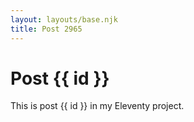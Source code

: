 ```yaml
---
layout: layouts/base.njk
title: Post 2965
---
```


# Post {{ id }}

This is post {{ id }} in my Eleventy project.
